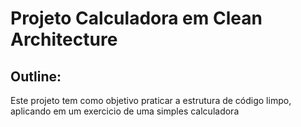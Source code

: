 # Projeto Calculadora em Clean Architecture
## Outline:
<p>Este projeto tem como objetivo praticar a estrutura de código limpo, aplicando em um exercicio de uma simples calculadora</p>
